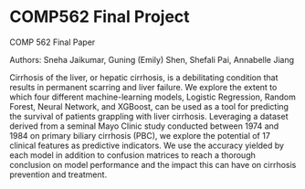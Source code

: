 # COMP562 Final Project
COMP 562 Final Paper

Authors: Sneha Jaikumar, Guning (Emily) Shen, Shefali Pai, Annabelle Jiang

Cirrhosis of the liver, or hepatic cirrhosis, is a debilitating condition that results in permanent scarring and liver failure. We explore the extent to which four different machine-learning models, Logistic Regression, Random Forest, Neural Network, and XGBoost, can be used as a tool for predicting the survival of patients grappling with liver cirrhosis. Leveraging a dataset derived from a seminal Mayo Clinic study conducted between 1974 and 1984 on primary biliary cirrhosis (PBC), we explore the potential of 17 clinical features as predictive indicators. We use the accuracy yielded by each model in addition to confusion matrices to reach a thorough conclusion on model performance and the impact this can have on cirrhosis prevention and treatment. 
